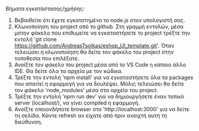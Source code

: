 Βήματα εγκατάστασης/χρήσης:
1. Βεβαιθείτε ότι έχετε εγκατστημένο το node.js στον υπολογιστή σας.
2. Κλωνοποίηση του project από το github. Στη γραμμή εντολών, μέσα μστον φάκελο που επιθυμείτε να εγκαταστήσετε το project τρέξτε την εντολή 'git clone https://github.com/AndreasTsolkas/eshop_UI_template.git'. Όταν τελειώσει η κλωνοποίηση θα δείτε τον φάκελο του project στην τοποθεσία που επιλέξατε.
3. Ανοίξτε τον φάκελο του project μέσα από το VS Code η κάποιο άλλο IDE. Θα δείτε όλα τα αρχεία με τον κώδικα.
4. Τρέξτε την εντολή 'npm install' για να εγκαταστήσετε όλα τα packages που απαιτεί η εφαρμογή για να δουλέψει. Μόλις τελειώσει θα δείτε τον φάκελο 'node_modules' μέσα στα αρχεία του project.
5. Τρέξτε την εντολή 'npm run dev' για να δημιουργήσετε έναν τοπικό server (localhost/), να γίνει compiled η εφαρμογή.
6. Ανοίξτε οποιονδήποτε browser στο 'http://localhost:3000' για να δείτε τη σελίδα. Κάντε refresh αν είχατε από πριν ανοιχτή αυτή τη διεύθυνση.
